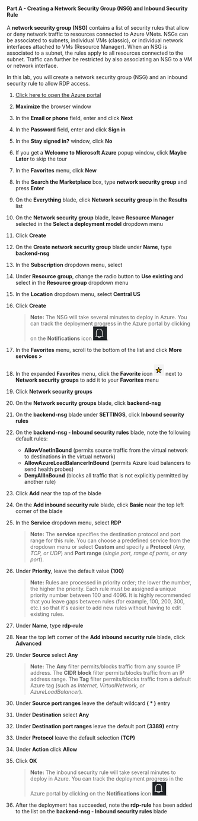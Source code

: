 #### Part A - Creating a Network Security Group (NSG) and Inbound Security Rule

A **network security group (NSG)** contains a list of security rules that allow or deny network traffic to resources connected to Azure VNets. NSGs can be associated to subnets, individual VMs (classic), or individual network interfaces attached to VMs (Resource Manager). When an NSG is associated to a subnet, the rules apply to all resources connected to the subnet. Traffic can further be restricted by also associating an NSG to a VM or network interface.

In this lab, you will create a network security group (NSG) and an inbound security rule to allow RDP access.

1. [Click here to open the Azure portal](launch://launch_ie_browse_azure_portal)

1. **Maximize** the browser window

1. In the **Email or phone** field, enter **<inject key="AzureAdUserEmail"/>** and click **Next**

1. In the **Password** field, enter **<inject key="AzureAdUserPassword"/>** and click **Sign in**

1. In the **Stay signed in?** window, click **No**

1. If you get  a **Welcome to Microsoft Azure** popup window, click **Maybe Later** to skip the tour

1. In the **Favorites** menu, click **New**

1. In the **Search the Marketplace** box, type **network security group** and press **Enter**

1. On the **Everything** blade, click **Network security group** in the **Results** list

1. On the **Network security group** blade, leave **Resource Manager** selected in the **Select a deployment model** dropdown menu

1. Click **Create**

1. On the **Create network security group** blade under **Name**, type **backend-nsg**

1. In the **Subscription** dropdown menu, select **<inject story-id="story://content-private/content/iai/networking/netshared" key="subscriptionName"/>**

1. Under **Resource group**, change the radio button to **Use existing** and select **<inject story-id="story://content-private/content/iai/networking/netshared" key="resourceGroupName"/>** in the **Resource group** dropdown menu

1. In the **Location** dropdown menu, select **Central US**

1. Click **Create**

    > **Note:** The NSG will take several minutes to deploy in Azure. You can track the deployment progress in the Azure portal by clicking on the **Notifications** icon ![image](imgs/notifications.png).

1. In the **Favorites** menu, scroll to the bottom of the list and click **More services >**

1. In the expanded **Favorites** menu, click the **Favorite** icon ![image](imgs/star.png) next to **Network security groups** to add it to your **Favorites** menu

1. Click **Network security groups**

1. On the **Network security groups** blade, click **backend-nsg**
 
1. On the **backend-nsg** blade under **SETTINGS**, click **Inbound security rules**

1. On the **backend-nsg - Inbound security rules** blade, note the following default rules:

    - **AllowVnetInBound** (permits source traffic from the virtual network to destinations in the virtual network)
    - **AllowAzureLoadBalancerInBound** (permits Azure load balancers to send health probes)
    - **DenyAllInBound** (blocks all traffic that is not explicitly permitted by another rule)

1. Click **Add** near the top of the blade

1. On the **Add inbound security rule** blade, click **Basic** near the top left corner of the blade

1. In the **Service** dropdown menu, select **RDP**

    > **Note:** The **service** specifies the destination protocol and port range for this rule. You can choose a predefined service from the dropdown menu or select **Custom** and specify a **Protocol** (*Any, TCP, or UDP*) and **Port range** (*single port, range of ports, or any port*).

1. Under **Priority**, leave the default value **(100)**

    > **Note:** Rules are processed in priority order; the lower the number, the higher the priority. Each rule must be assigned a unique priority number between 100 and 4096. It is highly recommended that you leave gaps between rules (for example, 100, 200, 300, etc.) so that it's easier to add new rules without having to edit existing rules.

1. Under **Name**, type **rdp-rule**

1. Near the top left corner of the **Add inbound security rule** blade, click **Advanced**

1. Under **Source** select **Any**

    > **Note:** The **Any** filter permits/blocks traffic from any source IP address. The **CIDR block** filter permits/blocks traffic from an IP address range. The **Tag** filter permits/blocks traffic from a default Azure tag (such as *Internet, VirtualNetwork, or AzureLoadBalancer*).

1. Under **Source port ranges** leave the default wildcard **( * )** entry

1. Under **Destination** select **Any**

1. Under **Destination port ranges** leave the default port **(3389)** entry

1. Under **Protocol** leave the default selection **(TCP)**

1. Under **Action** click **Allow**

1. Click **OK**

    > **Note:** The inbound security rule will take several minutes to deploy in Azure. You can track the deployment progress in the Azure portal by clicking on the **Notifications** icon ![image](imgs/notifications.png).

1. After the deployment has succeeded, note the **rdp-rule** has been added to the list on the **backend-nsg - Inbound security rules** blade
